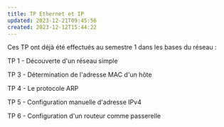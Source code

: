 ```yaml
---
title: TP Ethernet et IP
updated: 2023-12-21T09:45:56
created: 2023-12-12T15:44:22
---
```


Ces TP ont déjà été effectués au semestre 1 dans les bases du réseau :

TP 1 - Découverte d'un réseau simple

TP 3 - Détermination de l'adresse MAC d'un hôte

TP 4 - Le protocole ARP

TP 5 - Configuration manuelle d'adresse IPv4

TP 6 - Configuration d'un routeur comme passerelle

